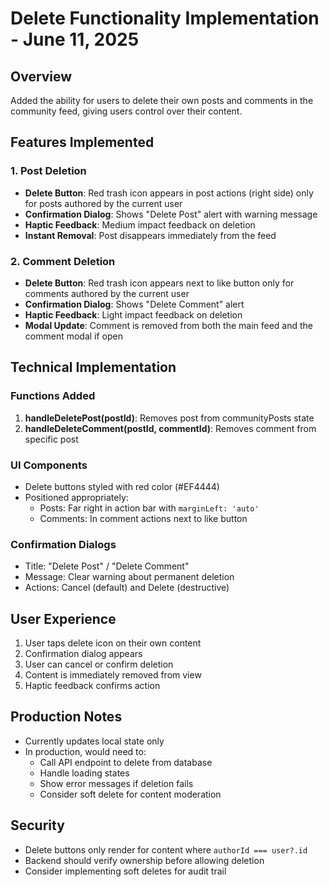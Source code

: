 # Delete Functionality Implementation - June 11, 2025

## Overview
Added the ability for users to delete their own posts and comments in the community feed, giving users control over their content.

## Features Implemented

### 1. Post Deletion
- **Delete Button**: Red trash icon appears in post actions (right side) only for posts authored by the current user
- **Confirmation Dialog**: Shows "Delete Post" alert with warning message
- **Haptic Feedback**: Medium impact feedback on deletion
- **Instant Removal**: Post disappears immediately from the feed

### 2. Comment Deletion
- **Delete Button**: Red trash icon appears next to like button only for comments authored by the current user
- **Confirmation Dialog**: Shows "Delete Comment" alert
- **Haptic Feedback**: Light impact feedback on deletion
- **Modal Update**: Comment is removed from both the main feed and the comment modal if open

## Technical Implementation

### Functions Added
1. **handleDeletePost(postId)**: Removes post from communityPosts state
2. **handleDeleteComment(postId, commentId)**: Removes comment from specific post

### UI Components
- Delete buttons styled with red color (#EF4444)
- Positioned appropriately:
  - Posts: Far right in action bar with `marginLeft: 'auto'`
  - Comments: In comment actions next to like button

### Confirmation Dialogs
- Title: "Delete Post" / "Delete Comment"
- Message: Clear warning about permanent deletion
- Actions: Cancel (default) and Delete (destructive)

## User Experience
1. User taps delete icon on their own content
2. Confirmation dialog appears
3. User can cancel or confirm deletion
4. Content is immediately removed from view
5. Haptic feedback confirms action

## Production Notes
- Currently updates local state only
- In production, would need to:
  - Call API endpoint to delete from database
  - Handle loading states
  - Show error messages if deletion fails
  - Consider soft delete for content moderation

## Security
- Delete buttons only render for content where `authorId === user?.id`
- Backend should verify ownership before allowing deletion
- Consider implementing soft deletes for audit trail 